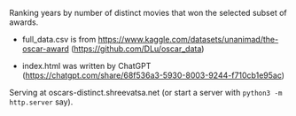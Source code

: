Ranking years by number of distinct movies that won the selected subset of awards.

- full_data.csv is from https://www.kaggle.com/datasets/unanimad/the-oscar-award (https://github.com/DLu/oscar_data)

- index.html was written by ChatGPT (https://chatgpt.com/share/68f536a3-5930-8003-9244-f710cb1e95ac)

Serving at oscars-distinct.shreevatsa.net (or start a server with `python3 -m http.server` say).
